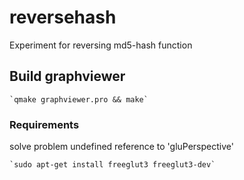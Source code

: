 # reversehash
Experiment for reversing md5-hash function

## Build graphviewer

	`qmake graphviewer.pro && make`

### Requirements

solve problem undefined reference to 'gluPerspective'
	
	`sudo apt-get install freeglut3 freeglut3-dev`

